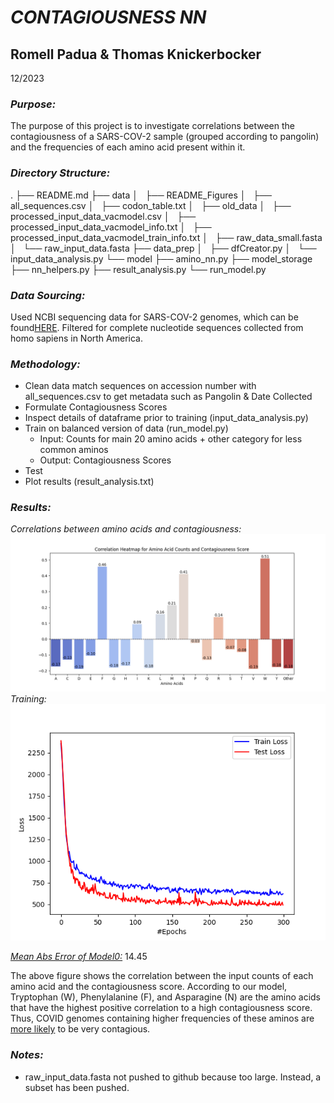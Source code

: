 # *CONTAGIOUSNESS NN*
## Romell Padua & Thomas Knickerbocker
12/2023


### *Purpose:*
The purpose of this project is to investigate correlations between the contagiousness of a SARS-COV-2 sample (grouped according to pangolin) and the frequencies of each amino acid present within it. 

### *Directory Structure:*
.
├── README.md
├── data
│   ├── README_Figures
│   ├── all_sequences.csv
│   ├── codon_table.txt
│   ├── old_data
│   ├── processed_input_data_vacmodel.csv
│   ├── processed_input_data_vacmodel_info.txt
│   ├── processed_input_data_vacmodel_train_info.txt
│   ├── raw_data_small.fasta
│   └── raw_input_data.fasta
├── data_prep
│   ├── dfCreator.py
│   └── input_data_analysis.py
└── model
    ├── amino_nn.py
    ├── model_storage
    ├── nn_helpers.py
    ├── result_analysis.py
    └── run_model.py


### *Data Sourcing:*
Used NCBI sequencing data for SARS-COV-2 genomes, which can be found[HERE](https://www.ncbi.nlm.nih.gov/labs/virus/vssi/#/virus?SeqType_s=Nucleotide&VirusLineage_ss=Severe%20acute%20respiratory%20syndrome%20coronavirus%202,%20taxid:2697049&SourceDB_s=GenBank&HostLineage_ss=Homo%20sapiens%20(human),%20taxid:9606&BaselineSurveillance_s=include&Completeness_s=complete&Region_s=North%20America&CollectionDate_dr=2020-03-01T00:00:00.00Z%20TO%202023-12-19T23:59:59.00Z).
Filtered for complete nucleotide sequences collected from homo sapiens in North America.

### *Methodology:*
- Clean data match sequences on accession number with all_sequences.csv to get metadata such as Pangolin & Date Collected
- Formulate Contagiousness Scores
- Inspect details of dataframe prior to training (input_data_analysis.py)
- Train on balanced version of data (run_model.py)
    - Input: Counts for main 20 amino acids + other category for less common aminos
    - Output: Contagiousness Scores
- Test
- Plot results (result_analysis.txt)

### *Results:*
*Correlations between amino acids and contagiousness:*
![Epoch Plot for Vaccination Adjust and Not](data/README_Figures/Vaccine_Model_Barplot.png)
*Training:*
![Epoch Plot for Vaccination Adjust and Not](data/README_Figures/epoch_graph_vaccine_model.png)

*<ins>Mean Abs Error of Model0:<ins>* 14.45

The above figure shows the correlation between the input counts of each amino acid and the contagiousness score. According to our model, Tryptophan (W), Phenylalanine (F), and Asparagine (N) are the amino acids that have the highest positive correlation to a high contagiousness score. 
Thus, COVID genomes containing higher frequencies of these aminos are <ins>more likely</ins> to be very contagious.


### *Notes:*
- raw_input_data.fasta not pushed to github because too large. Instead, a subset has been pushed.

